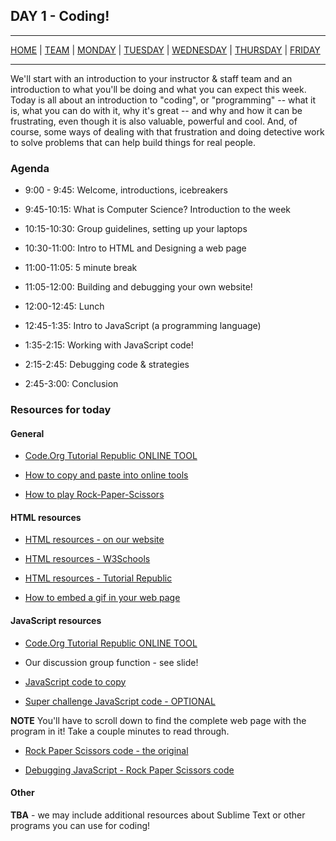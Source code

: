 ## DAY 1 - Coding!

---

[HOME](https://witny-summer-guild-2018.github.io/) |
[TEAM](instructors.md) |
[MONDAY](https://witny-summer-guild-2018.github.io/monday) |
[TUESDAY](https://witny-summer-guild-2018.github.io/tuesday) |
[WEDNESDAY](https://witny-summer-guild-2018.github.io/wednesday) |
[THURSDAY](https://witny-summer-guild-2018.github.io/thursday) |
[FRIDAY](friday.md)

---

We'll start with an introduction to your instructor & staff team and an introduction to what you'll be doing and what you can expect this week. Today is all about an introduction to "coding", or "programming" -- what it is, what you can do with it, why it's great -- and why and how it can be frustrating, even though it is also valuable, powerful and cool. And, of course, some ways of dealing with that frustration and doing detective work to solve problems that can help build things for real people.

### Agenda

* 9:00 - 9:45: Welcome, introductions, icebreakers
* 9:45-10:15: What is Computer Science? Introduction to the week
* 10:15-10:30: Group guidelines, setting up your laptops
* 10:30-11:00: Intro to HTML and Designing a web page
* 11:00-11:05: 5 minute break
* 11:05-12:00: Building and debugging your own website!

* 12:00-12:45: Lunch

* 12:45-1:35: Intro to JavaScript (a programming language)
* 1:35-2:15: Working with JavaScript code!
* 2:15-2:45: Debugging code & strategies
* 2:45-3:00: Conclusion


### Resources for today

#### General

* [Code.Org Tutorial Republic ONLINE TOOL](https://www.tutorialrepublic.com/codelab.php)

* [How to copy and paste into online tools](copy_and_paste.md)

* [How to play Rock-Paper-Scissors](https://www.wikihow.com/Play-Rock,-Paper,-Scissors)

#### HTML resources

* [HTML resources - on our website](html_intro.md)

* [HTML resources - W3Schools](https://www.w3schools.com/Html/)

* [HTML resources - Tutorial Republic](https://www.tutorialrepublic.com/html-examples.php)

* [How to embed a gif in your web page](howto_gif.md)

#### JavaScript resources

* [Code.Org Tutorial Republic ONLINE TOOL](https://www.tutorialrepublic.com/codelab.php)

* Our discussion group function - see slide!

* [JavaScript code to copy](http://bit.ly/jscode-ex)

* [Super challenge JavaScript code - OPTIONAL]()

**NOTE** You'll have to scroll down to find the complete web page with the program in it! Take a couple minutes to read through.

* [Rock Paper Scissors code - the original](rockpaperscissorscode.md)

* [Debugging JavaScript - Rock Paper Scissors code](rock_paper_scissors_debug.md)

#### Other

**TBA** - we may include additional resources about Sublime Text or other programs you can use for coding!
